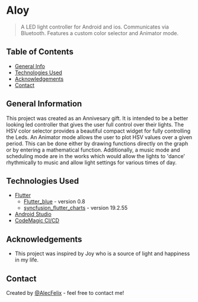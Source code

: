 # Aloy
> A LED light controller for Android and ios. Communicates via Bluetooth. Features a custom color selector and Animator mode. 

## Table of Contents
* [General Info](#general-information)
* [Technologies Used](#technologies-used)
* [Acknowledgements](#acknowledgements)
* [Contact](#contact)
<!--* [Features](#features)
* [Setup](#setup)
* [Project Status](#project-status)
* [Room for Improvement](#room-for-improvement)-->
<!-- * [License](#license) -->


## General Information
This project was created as an Annivesary gift. It is intended to be a better looking led controller that gives the user full control over their lights. The HSV color selector provides a beautiful compact widget for fully controlling the Leds. An Animator mode allows the user to plot HSV values over a given period. This can be done either by drawing functions directly on the graph or by entering a mathematical function. Additionally, a music mode and scheduling mode are in the works which would allow the lights to 'dance' rhythmically to music and allow light settings for various times of day.
<!-- You don't have to answer all the questions - just the ones relevant to your project. -->


## Technologies Used
- [Flutter](https://flutter.dev/)
  - [Flutter_blue](https://pub.dev/packages/flutter_blue) - version 0.8
  - [syncfusion_flutter_charts](https://pub.dev/packages/syncfusion_flutter_charts) - version 19.2.55 
- [Android Studio](https://developer.android.com/studio)
- [CodeMagic CI/CD](https://codemagic.io/start/)
<!-- 
## Features
- HSV Color Wheel
- Animator Mode

## Setup
Coming Soon.

## Project Status
Project is: _in progress_

## Room for Improvement
Include areas you believe need improvement / could be improved. Also add TODOs for future development.

Room for improvement:
- Improvement to be done 1
- Improvement to be done 2

To do:
- Feature to be added 1
- Feature to be added 2
-->

## Acknowledgements
- This project was inspired by Joy who is a source of light and happiness in my life.

## Contact
Created by [@AlecFelix](https://www.linkedin.com/in/alec-felix/) - feel free to contact me!


<!-- Optional -->
<!-- ## License -->
<!-- This project is open source and available under the [... License](). -->

<!-- You don't have to include all sections - just the one's relevant to your project -->
